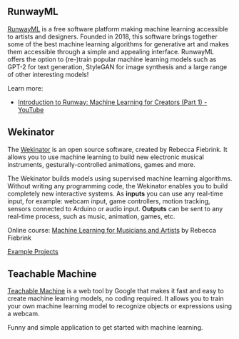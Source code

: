 ## RunwayML

[RunwayML](https://runwayml.com/) is a free software platform making machine learning accessible to artists and designers. Founded in 2018, this software brings together some of the best machine learning algorithms for generative art and makes them accessible through a simple and appealing interface. RunwayML offers the option to (re-)train popular machine learning models such as GPT-2 for text generation, StyleGAN for image synthesis and a large range of other interesting models!

Learn more:

- [Introduction to Runway: Machine Learning for Creators (Part 1) - YouTube](https://www.youtube.com/watch?v=ARnf4ilr9Hc)

## Wekinator

The [Wekinator](http://www.wekinator.org/) is an open source software, created by Rebecca Fiebrink. It allows you to use machine learning to build new electronic musical instruments, gesturally-controlled animations, games and more.

The Wekinator builds models using supervised machine learning algorithms.
Without writing any programming code, the Wekinator enables you to build completely new interactive systems. As **inputs** you can use any real-time input, for example: webcam input, game controllers, motion tracking, sensors connected to Arduino or audio input. **Outputs** can be sent to any real-time process, such as music, animation, games, etc.

Online course: [Machine Learning for Musicians and Artists](https://www.kadenze.com/courses/machine-learning-for-musicians-and-artists/info) by Rebecca Fiebrink

[Example Projects](http://www.wekinator.org/example-projects/)

## Teachable Machine

[Teachable Machine](https://teachablemachine.withgoogle.com/) is a web tool by Google that makes it fast and easy to create machine learning models, no coding required. It allows you to train your own machine learning model to recognize objects or expressions using a webcam.

Funny and simple application to get started with machine learning.
